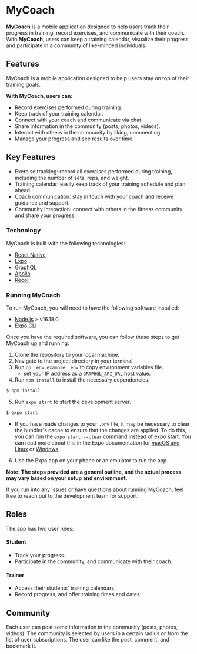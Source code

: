 # MyCoach

**MyCoach** is a mobile application designed to help users track their progress in training, record exercises, and
communicate with their coach. With **MyCoach**, users can keep a training calendar, visualize their progress, and
participate in a community of like-minded individuals.

## Features

MyCoach is a mobile application designed to help users stay on top of their training goals.

**With MyCoach, users can:**

- Record exercises performed during training.
- Keep track of your training calendar.
- Connect with your coach and communicate via chat.
- Share information in the community (posts, photos, videos).
- Interact with others in the community by liking, commenting.
- Manage your progress and see results over time.

## Key Features

- Exercise tracking: record all exercises performed during training, including the number of sets, reps, and weight.
- Training calendar: easily keep track of your training schedule and plan ahead.
- Coach communication: stay in touch with your coach and receive guidance and support.
- Community interaction: connect with others in the fitness community and share your progress.

### Technology

MyCoach is built with the following technologies:

- [React Native](https://reactnative.dev/)
- [Expo](https://expo.dev/)
- [GraphQL](https://graphql.org/)
- [Apollo](https://www.apollographql.com/)
- [Recoil](https://recoiljs.org/)

### Running MyCoach

To run MyCoach, you will need to have the following software installed:

- [Node.js](https://nodejs.org/en/) > v16.18.0
- [Expo CLI](https://docs.expo.dev/workflow/expo-cli/)

Once you have the required software, you can follow these steps to get MyCoach up and running:

1. Clone the repository to your local machine.
2. Navigate to the project directory in your terminal.
3. Run `cp .env.example .env` to copy environment variables file.
   - set your IP address as a `GRAPHQL_API_URL` host value.
4. Run `npm install` to install the necessary dependencies.

```bash
$ npm install
```

5. Run `expo start` to start the development server.

```bash
$ expo start
```

- If you have made changes to your `.env` file, it may be necessary to clear the bundler's cache to ensure that the
  changes are applied. To do this, you can run the `expo start --clear` command instead of expo
  start. You can read more about this in the Expo
  documentation for [macOS and Linux](https://docs.expo.dev/troubleshooting/clear-cache-macos-linux/)
  or [Windows](https://docs.expo.dev/troubleshooting/clear-cache-windows/).

6. Use the Expo app on your phone or an emulator to run the app.

**Note: The steps provided are a general outline, and the actual process may vary based on your setup and environment.**

If you run into any issues or have questions about running MyCoach, feel free to reach out to the development team for
support.

## Roles

The app has two user roles:

#### Student

- Track your progress.
- Participate in the community, and communicate with their coach.

#### Trainer

- Access their students' training calendars.
- Record progress, and offer training times and dates.

## Community

Each user can post some information in the community (posts, photos, videos). The community is selected by users in a
certain radius or from the list of user subscriptions. The user can like the post, comment, and bookmark it.
